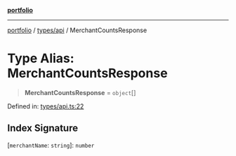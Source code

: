 [**portfolio**](../../../README.md)

***

[portfolio](../../../modules.md) / [types/api](../README.md) / MerchantCountsResponse

# Type Alias: MerchantCountsResponse

> **MerchantCountsResponse** = `object`[]

Defined in: [types/api.ts:22](https://github.com/tnorlund/Portfolio/blob/8427d9e64123354b6a73bfd55a470014ed022127/portfolio/types/api.ts#L22)

## Index Signature

\[`merchantName`: `string`\]: `number`
